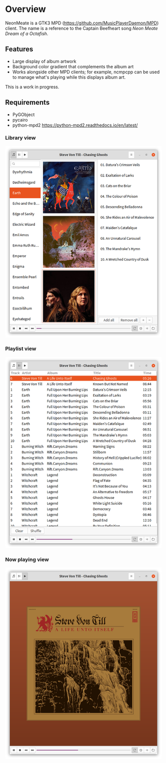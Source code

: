 # Overview #
NeonMeate is a GTK3 MPD (https://github.com/MusicPlayerDaemon/MPD) client. The name is a reference
to the Captain Beefheart song _Neon Meate Dream of a Octafish_.


## Features ##
 * Large display of album artwork
 * Background color gradient that complements the album art
 * Works alongside other MPD clients; for example, ncmpcpp can be used to manage what's playing while this displays album art.

This is a work in progress. 

## Requirements ##
* PyGObject
* pycairo
* python-mpd2 https://python-mpd2.readthedocs.io/en/latest/


### Library view
![Screenshot](https://github.com/jnj/NeonMeate/blob/master/artists.png)

### Playlist view
![Screenshot](https://github.com/jnj/NeonMeate/blob/master/playlist.png)

### Now playing view
![Screenshot](https://github.com/jnj/NeonMeate/blob/master/playing.png)
